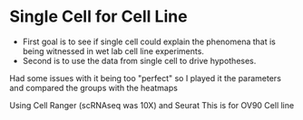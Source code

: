 # Single Cell for Cell Line 
- First goal is to see if single cell could explain the phenomena that is being witnessed in wet lab cell line experiments. 
- Second is to use the data from single cell to drive hypotheses. 

Had some issues with it being too "perfect" so I played it the parameters and compared the groups with the heatmaps 

Using Cell Ranger (scRNAseq was 10X) and Seurat
This is for OV90 Cell line
